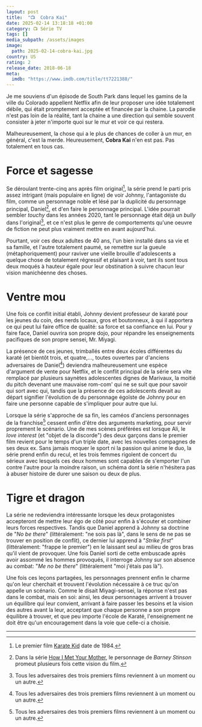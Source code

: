 ```yaml
---
layout: post
title:  "📺  Cobra Kai"
date: 2025-02-14 13:18:18 +01:00
category: 📺 Série TV
tags: []
media_subpath: /assets/images
image:
  path: 2025-02-14-cobra-kai.jpg
country: US
rating: 2
release_date: 2018-06-18
meta:
  imdb: "https://www.imdb.com/title/tt7221388/"
---
```


Je me souviens d'un épisode de South Park dans lequel les gamins de la ville du Colorado appellent Netflix afin de leur proposer une idée totalement débile, qui était promptement acceptée et financée par la chaine. La parodie n'est pas loin de la réalité, tant la chaine a une direction qui semble souvent consister à jeter n'importe quoi sur le mur et voir ce qui restera.

Malheureusement, la chose qui a le plus de chances de coller à un mur, en général, c'est la merde. Heureusement, **Cobra Kai** n'en est pas. Pas totalement en tous cas.

# Force et sagesse

Se déroulant trente-cinq ans après film original[^1], la série prend le parti pris assez intrigant (mais populaire en ligne) de voir Johnny, l'antagoniste du film, comme un personnage noble et lésé par la duplicité du personnage principal, Daniel[^2], et d'en faire le personnage principal. L'idée pourrait sembler *touchy* dans les années 2020, tant le personnage était déjà un *bully* dans l'original[^3], et ce n'est plus le genre de comportements qu'une oeuvre de fiction ne peut plus vraiment mettre en avant aujourd'hui.

Pourtant, voir ces deux adultes de 40 ans, l'un bien installé dans sa vie et sa famille, et l'autre totalement paumé, se remettre sur la gueule (métaphoriquement) pour raviver une vieille brouille d'adolescents a quelque chose de totalement régressif et plaisant à voir, tant ils sont tous deux moqués à hauteur égale pour leur obstination à suivre chacun leur vision manichéenne des choses.

# Ventre mou

Une fois ce conflit initial établi, Johnny devient professeur de karaté pour les jeunes du coin, des nerds locaux, gros et boutonneux, à qui il apportera ce qui peut lui faire office de qualité: sa force et sa confiance en lui. Pour y faire face, Daniel ouvrira son propre dojo, pour répandre les enseignements pacifiques de son propre sensei, Mr. Miyagi.

La présence de ces jeunes, trimballés entre deux écoles différentes du karaté (et bientôt trois, et quatre,..., toutes ouvertes par d'anciens adversaires de Daniel[^3]) deviendra malheureusement une espèce d'argument de vente pour Netflix, et le conflit principal de la série sera vite remplacé par plusieurs saynètes adolescentes dignes de Marivaux, la moitié du pitch devenant une mauvaise rom-com' qui ne se suit que pour savoir qui sort avec qui, tandis que la présence de ces adolescents devait au départ signifier l'évolution de du personnage égoïste de Johnny pour en faire une personne capable de s'impliquer pour autre que lui.

Lorsque la série s'approche de sa fin, les caméos d'anciens personnages de la franchise[^3] cessent enfin d'être des arguments marketing, pour servir proprement le scénario. Une de mes scènes préférées est lorsque Ali, le *love interest* (et "objet de la discorde") des deux garçons dans le premier film revient pour le temps d'un triple date, avec les nouvelles compagnes de ses deux ex. Sans jamais moquer le sport ni la passion qui anime le duo, la série prend enfin du recul, et les trois femmes rigolent de concert du sérieux avec lesquels ces deux hommes sont capables de s'emporter l'un contre l'autre pour la moindre raison, un schéma dont la série n'hésitera pas à abuser histoire de durer une saison ou deux de plus.

# Tigre et dragon

La série ne redeviendra intéressante lorsque les deux protagonistes accepteront de mettre leur égo de côté pour enfin à s'écouter et combiner leurs forces respectives. Tandis que Daniel apprend à Johnny sa doctrine de "*No be there*" (littéralement: "ne sois pas là", dans le sens de ne pas se trouver en position de conflit), ce dernier lui apprend à "*Strike first*" (littéralement: "frappe le premier") en le laissant seul au milieu de gros bras qu'il vient de provoquer. Une fois Daniel sorti de cette embuscade après avoir assommé les hommes provoqués, il interroge Johnny sur son absence au combat: "*Me no be there*" (littéralement "moi j'étais pas là").

Une fois ces leçons partagées, les personnages prennent enfin le charme qu'on leur cherchait et trouvent l'évolution nécessaire à ce truc qu'on appelle un scénario. Comme le disait Miyagi-sensei, la réponse n'est pas dans le combat, mais en soi: ainsi, les deux personnages arrivent à trouver un équilibre qui leur convient, arrivant à faire passer les besoins et la vision des autres avant la leur, acceptant que chaque personne a son propre équilibre à trouver, et que peu importe l'école de Karaté, l'enseignement ne doit être qu'un encouragement dans la voie que celle-ci a choisie.

* * *
[^1]: Le premier film [<i class="fab fa-wikipedia-w"></i> Karate Kid](https://fr.wikipedia.org/wiki/Karat%C3%A9_Kid_(film,_1984)) date de 1984.
[^2]: Dans la série [<i class="fab fa-wikipedia-w"></i> How I Met Your Mother](https://fr.wikipedia.org/wiki/How_I_Met_Your_Mother), le personnage de *Barney Stinson* promeut plusieurs fois cette vision du film.
[^3]: Tous les adversaires des trois premiers films reviennent à un moment ou un autre.
